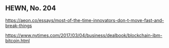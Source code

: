 ## HEWN, No. 204

https://aeon.co/essays/most-of-the-time-innovators-don-t-move-fast-and-break-things

https://www.nytimes.com/2017/03/04/business/dealbook/blockchain-ibm-bitcoin.html
